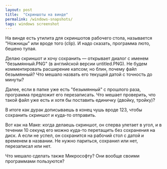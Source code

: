 ```yaml
---
layout: post
title:  "Скриншоты на винде"
permalink: /windows-snapshots/
tags: windows screenshot
---
```


На винде есть утилита для скриншотов рабочего стола, называется "Ножницы" или
вроде того (clip). И надо сказать, программа люто, бешено тупая.

Делаю скриншот и хочу сохранить — открывает диалог с именем "безымянный.PNG" (в
английской версии untitled.PNG). Не будем комментировать расширение капсом; но
блин, почему файл безымянный? Что мешало назвать его текущей датой с точность до
минуты?

Далее, если в папке уже есть "безымянный" с прошлого раза, программа предложит
его перезаписать. Что мешает проверить, что такой файл уже есть и хотя бы
поставить единичку (двойку, тройку)?

В итоге как дурак дописываешь в конец чушь вроде 123, чтобы сохранить скриншот и
куда-то отправить.

Вот как на Маке: когда делаешь скриншот, он сперва улетает в угол, и в течении
10 секунд его можно куда-то перетащить без сохранения на диск. А если не успел,
он сохранится на рабочий стол с датой и временем в названии. Не нужно париться,
сохранил или нет, перезаписал или нет.

Что мешало сделать также Микрософту? Они вообще своими программами пользуются?
